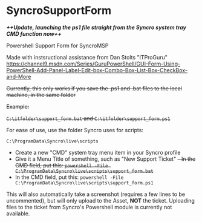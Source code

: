# SyncroSupportForm

**_++Update, launching the ps1 file straight from the Syncro system tray CMD function now++_**

Powershell Support Form for SyncroMSP

Made with instsructional assistance from Dan Stolts "ITProGuru"
https://channel9.msdn.com/Series/GuruPowerShell/GUI-Form-Using-PowerShell-Add-Panel-Label-Edit-box-Combo-Box-List-Box-CheckBox-and-More

~~Currently, this only works if you save the .ps1 and .bat files to the local machine, in the same folder~~

~~Example:~~

~~`C:\itfolder\support_form.bat` and `C:\itfolder\support_form.ps1`~~

For ease of use, use the folder Syncro uses for scripts:

`C:\ProgramData\Syncro\live\scripts`

- Create a new "CMD" system tray menu item in your Syncro profile
- Give it a Menu Title of something, such as "New Support Ticket"
~~- In the CMD field, put this:  `powershell -File C:\ProgramData\Syncro\live\scripts\support_form.bat`~~
- In the CMD field, put this:  `powershell -File C:\ProgramData\Syncro\live\scripts\support_form.ps1`

This will also automatically take a screenshot (requires a few lines to be uncommented), but will only upload to the Asset, **NOT** the ticket.  Uploading files to the ticket from Syncro's Powershell module is currently not available.
